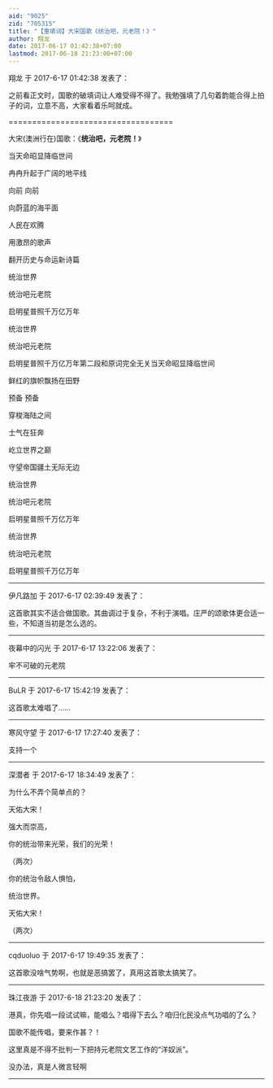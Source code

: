 ```yaml
---
aid: "9025"
zid: "705315"
title: "【重填词】大宋国歌《统治吧，元老院！》"
author: 翔龙
date: 2017-06-17 01:42:38+07:00
lastmod: 2017-06-18 21:23:00+07:00
---
```


翔龙 于 2017-6-17 01:42:38 发表了：

之前看正文时，国歌的破填词让人难受得不得了。我勉强填了几句着韵能合得上拍子的词，立意不高，大家看着乐呵就成。

===================================

大宋(澳洲行在)国歌：《**统治吧，元老院！**》

当天命昭显降临世间

冉冉升起于广阔的地平线

向前 向前

向蔚蓝的海平面

人民在欢腾

用激昂的歌声

翻开历史与命运新诗篇

统治世界

统治吧元老院

启明星普照千万亿万年

统治世界

统治吧元老院

启明星普照千万亿万年第二段和原词完全无关当天命昭显降临世间

鲜红的旗帜飘扬在田野

预备 预备

穿梭海陆之间

士气在狂奔

屹立世界之巅

守望帝国疆土无际无边

统治世界

统治吧元老院

启明星普照千万亿万年

统治世界

统治吧元老院

启明星普照千万亿万年

---

伊凡路加 于 2017-6-17 02:39:49 发表了：

这首歌其实不适合做国歌。其曲调过于复杂，不利于演唱。庄严的颂歌体更合适一些，不知道当初是怎么选的。

---

夜幕中的闪光 于 2017-6-17 13:22:06 发表了：

牢不可破的元老院

---

BuLR 于 2017-6-17 15:42:19 发表了：

这首歌太难唱了……

---

寒风守望 于 2017-6-17 17:27:40 发表了：

支持一个

---

深潜者 于 2017-6-17 18:34:49 发表了：

为什么不弄个简单点的？

天佑大宋！

强大而崇高，

你的统治带来光荣，我们的光荣！

（两次）

你的统治令敌人惧怕，

统治世界。

天佑大宋！

（两次）

---

cqduoluo 于 2017-6-17 19:49:35 发表了：

这首歌没啥气势啊，也就是恶搞罢了，真用这首歌太搞笑了。

---

珠江夜游 于 2017-6-18 21:23:20 发表了：

港真，你先唱一段试试嘛，能唱么？唱得下去么？咱归化民没点气功唱的了么？

国歌不能传唱，要来作甚？！

这里真是不得不批判一下把持元老院文艺工作的“洋奴派”。

没办法，真是人微言轻啊

---

